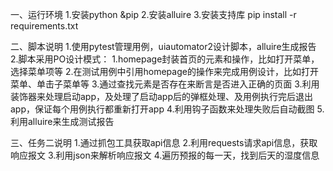 一、运行环境
    1.安装python &pip
    2.安装alluire
    3.安装支持库
    pip install -r requirements.txt

二、脚本说明
    1.使用pytest管理用例，uiautomator2设计脚本，alluire生成报告
    2.脚本采用PO设计模式：
        1.homepage封装首页的元素和操作，比如打开菜单，选择菜单项等
        2.在测试用例中引用homepage的操作来完成用例设计，比如打开菜单、单击子菜单等
        3.通过查找元素是否存在来断言是否进入正确的页面
    3.利用装饰器来处理启动app，及处理了启动app后的弹框处理、及用例执行完后退出app，保证每个用例执行都重新打开app
    4.利用钩子函数来处理失败后自动截图
    5.利用alluire来生成测试报告

三、任务二说明
   1.通过抓包工具获取api信息
   2.利用requests请求api信息，获取响应报文
   3.利用json来解析响应报文
   4.遍历预报的每一天，找到后天的湿度信息